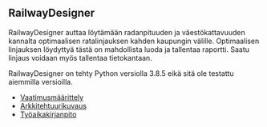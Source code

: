 ## RailwayDesigner

RailwayDesigner auttaa löytämään radanpituuden ja väestökattavuuden kannalta optimaalisen ratalinjauksen kahden kaupungin välille. Optimaalisen linjauksen löydyttyä tästä on mahdollista luoda ja tallentaa raportti. Saatu linjaus voidaan myös tallentaa tietokantaan.

RailwayDesigner on tehty Python versiolla 3.8.5 eikä sitä ole testattu aiemmilla versioilla.


- [Vaatimusmäärittely](./Dokumentaatio/vaatimusmäärittely.md)
- [Arkkitehtuurikuvaus](./Dokumentaatio/arkkitehtuuri.md)
- [Työaikakirjanpito](./Dokumentaatio/työaikakirjanpito.md)